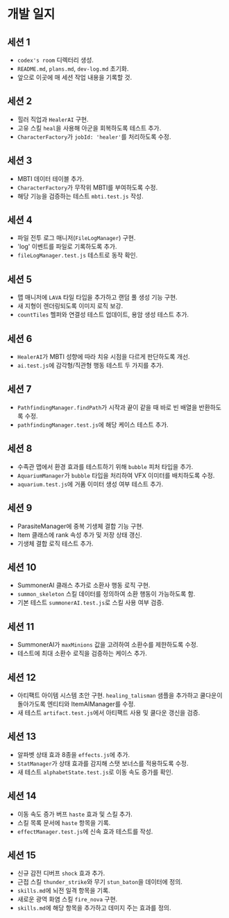 # 개발 일지

## 세션 1
- `codex's room` 디렉터리 생성.
- `README.md`, `plans.md`, `dev-log.md` 초기화.
- 앞으로 이곳에 매 세션 작업 내용을 기록할 것.

## 세션 2
- 힐러 직업과 `HealerAI` 구현.
- 고유 스킬 `heal`을 사용해 아군을 회복하도록 테스트 추가.
- `CharacterFactory`가 `jobId: 'healer'`를 처리하도록 수정.

## 세션 3
- MBTI 데이터 테이블 추가.
- `CharacterFactory`가 무작위 MBTI를 부여하도록 수정.
- 해당 기능을 검증하는 테스트 `mbti.test.js` 작성.

## 세션 4
- 파일 전투 로그 매니저(`FileLogManager`) 구현.
- 'log' 이벤트를 파일로 기록하도록 추가.
- `fileLogManager.test.js` 테스트로 동작 확인.

## 세션 5
- 맵 매니저에 `LAVA` 타일 타입을 추가하고 랜덤 풀 생성 기능 구현.
- 새 지형이 렌더링되도록 이미지 로직 보강.
- `countTiles` 헬퍼와 연결성 테스트 업데이트, 용암 생성 테스트 추가.

## 세션 6
- `HealerAI`가 MBTI 성향에 따라 치유 시점을 다르게 판단하도록 개선.
- `ai.test.js`에 감각형/직관형 행동 테스트 두 가지를 추가.

## 세션 7
- `PathfindingManager.findPath`가 시작과 끝이 같을 때 바로 빈 배열을 반환하도록 수정.
- `pathfindingManager.test.js`에 해당 케이스 테스트 추가.

## 세션 8
- 수족관 맵에서 환경 효과를 테스트하기 위해 `bubble` 피처 타입을 추가.
- `AquariumManager`가 `bubble` 타입을 처리하여 VFX 이미터를 배치하도록 수정.
- `aquarium.test.js`에 거품 이미터 생성 여부 테스트 추가.

## 세션 9
- ParasiteManager에 중복 기생체 결합 기능 구현.
- Item 클래스에 rank 속성 추가 및 저장 상태 갱신.
- 기생체 결합 로직 테스트 추가.

## 세션 10
- SummonerAI 클래스 추가로 소환사 행동 로직 구현.
- `summon_skeleton` 스킬 데이터를 정의하여 소환 행동이 가능하도록 함.
- 기본 테스트 `summonerAI.test.js`로 스킬 사용 여부 검증.

## 세션 11
- SummonerAI가 `maxMinions` 값을 고려하여 소환수를 제한하도록 수정.
- 테스트에 최대 소환수 로직을 검증하는 케이스 추가.

## 세션 12
- 아티팩트 아이템 시스템 초안 구현. `healing_talisman` 샘플을 추가하고 쿨다운이 돌아가도록 엔티티와 ItemAIManager를 수정.
- 새 테스트 `artifact.test.js`에서 아티팩트 사용 및 쿨다운 갱신을 검증.

## 세션 13
- 알파벳 상태 효과 8종을 `effects.js`에 추가.
- `StatManager`가 상태 효과를 감지해 스탯 보너스를 적용하도록 수정.
- 새 테스트 `alphabetState.test.js`로 이동 속도 증가를 확인.

## 세션 14
- 이동 속도 증가 버프 `haste` 효과 및 스킬 추가.
- 스킬 목록 문서에 `haste` 항목을 기록.
- `effectManager.test.js`에 신속 효과 테스트를 작성.

## 세션 15
- 신규 감전 디버프 `shock` 효과 추가.
- 근접 스킬 `thunder_strike`와 무기 `stun_baton`을 데이터에 정의.
- `skills.md`에 뇌전 일격 항목을 기록.
- 새로운 광역 화염 스킬 `fire_nova` 구현.
- `skills.md`에 해당 항목을 추가하고 데미지 주는 효과를 정의.
